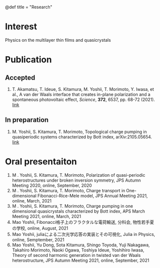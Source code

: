 @def title = "Research"


# Interest
Physics on the multilayer thin films and quasicrystals

# Publication

## Accepted
1. T. Akamatsu, T. Ideue, S. Kitamura, M. Yoshii, T. Morimoto, Y. Iwasa, et al., A van der Waals interface that creates in-plane polarization and a spontaneous photovoltaic effect, _Science_, __372__, 6537, pp. 68-72 (2021). [link](https://www.science.org/doi/abs/10.1126/science.aaz9146)

## In preparation
1. M. Yoshii, S. Kitamura, T. Morimoto, Topological charge pumping in quasiperiodic systems characterized by Bott index, arXiv:2105.05654. [link](https://arxiv.org/abs/2105.05654)


# Oral presentaiton
1. M . Yoshii, S. Kitamura, T. Morimoto, Polarization of quasi-periodic heterostructures under broken inversion symmetry, JPS  Autumn Meeting 2020, online, September, 2020
2. M . Yoshii, S. Kitamura, T. Morimoto, Charge transport in One-dimensional Fibonacci-Rice-Mele model, JPS  Annual Meeting 2021, online, March, 2021
3. M . Yoshii, S. Kitamura, T. Morimoto, Charge pumping in one dimensional quasicrystals characterized by Bott index, APS March Meeting 2021, online, March, 2021
4. Mao Yoshii, Fibonacci格子上のフラクタルな電荷輸送, 分科会, 物性若手夏の学校, online, August, 2021
5. Mao Yoshii, juliaによる二次光学応答の実装とその可視化, Julia in Physics, online, Semptember, 2021
6. Mao Yoshii, Yu Dong, Sota Kitamura, Shingo Toyoda, Yuji Nakagawa, Takahiro Morimoto, Naoki Ogawa, Toshiya Ideue, Yoshihiro Iwasa, Theory of second harmonic generation in twisted van der Waals heterostructure, JPS  Autumn Meeting 2021, online, September, 2021